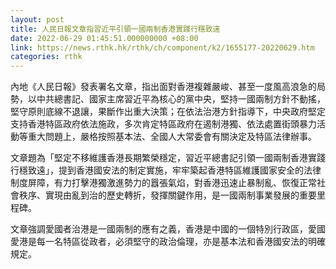 ```yaml
---
layout: post
title: 人民日報文章指習近平引領一國兩制香港實踐行穩致遠
date: 2022-06-29 01:45:51.000000000 +08:00
link: https://news.rthk.hk/rthk/ch/component/k2/1655177-20220629.htm
categories: rthk
---
```


內地《人民日報》發表署名文章，指出面對香港複雜嚴峻、甚至一度風高浪急的局勢，以中共總書記、國家主席習近平為核心的黨中央，堅持一國兩制方針不動搖，堅守原則底線不退讓，果斷作出重大決策；在依法治港方針指導下，中央政府堅定支持香港特區政府依法施政，多次肯定特區政府在遏制港獨、依法處置街頭暴力活動等重大問題上，嚴格按照基本法、全國人大常委會有關決定及特區法律辦事。

文章題為「堅定不移維護香港長期繁榮穩定，習近平總書記引領一國兩制香港實踐行穩致遠」，提到香港國安法的制定實施，牢牢築起香港特區維護國家安全的法律制度屏障，有力打擊港獨激進勢力的囂張氣焰，對香港迅速止暴制亂、恢復正常社會秩序、實現由亂到治的歷史轉折，發揮關鍵作用，是一國兩制事業發展的重要里程碑。

文章強調愛國者治港是一國兩制的應有之義，香港是中國的一個特別行政區，愛國愛港是每一名特區從政者，必須堅守的政治倫理，亦是基本法和香港國安法的明確規定。
